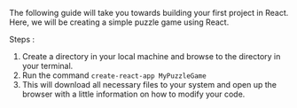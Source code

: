 The following guide will take you towards building your first project in React. Here, we will be creating a simple puzzle game using React.

Steps :

1. Create a directory in your local machine and browse to the directory in your terminal.
2. Run the command ```create-react-app MyPuzzleGame```
3. This will download all necessary files to your system and open up the browser with a little information on how to modify your code.
